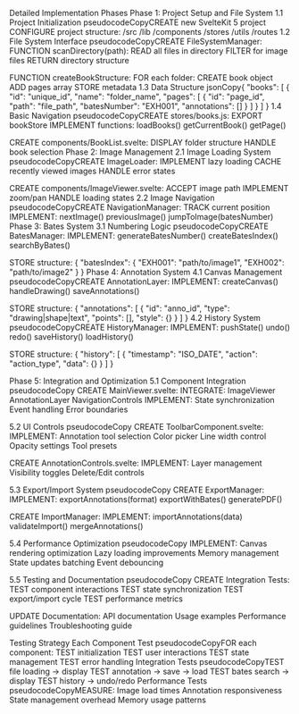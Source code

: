 Detailed Implementation Phases
Phase 1: Project Setup and File System
1.1 Project Initialization
pseudocodeCopyCREATE new SvelteKit 5 project
CONFIGURE project structure:
  /src
    /lib
      /components
      /stores
      /utils
    /routes
1.2 File System Interface
pseudocodeCopyCREATE FileSystemManager:
  FUNCTION scanDirectory(path):
    READ all files in directory
    FILTER for image files
    RETURN directory structure

  FUNCTION createBookStructure:
    FOR each folder:
      CREATE book object
      ADD pages array
      STORE metadata
1.3 Data Structure
jsonCopy{
  "books": [
    {
      "id": "unique_id",
      "name": "folder_name",
      "pages": [
        {
          "id": "page_id",
          "path": "file_path",
          "batesNumber": "EXH001",
          "annotations": []
        }
      ]
    }
  ]
}
1.4 Basic Navigation
pseudocodeCopyCREATE stores/books.js:
  EXPORT bookStore
  IMPLEMENT functions:
    loadBooks()
    getCurrentBook()
    getPage()

CREATE components/BookList.svelte:
  DISPLAY folder structure
  HANDLE book selection
Phase 2: Image Management
2.1 Image Loading System
pseudocodeCopyCREATE ImageLoader:
  IMPLEMENT lazy loading
  CACHE recently viewed images
  HANDLE error states

CREATE components/ImageViewer.svelte:
  ACCEPT image path
  IMPLEMENT zoom/pan
  HANDLE loading states
2.2 Image Navigation
pseudocodeCopyCREATE NavigationManager:
  TRACK current position
  IMPLEMENT:
    nextImage()
    previousImage()
    jumpToImage(batesNumber)
Phase 3: Bates System
3.1 Numbering Logic
pseudocodeCopyCREATE BatesManager:
  IMPLEMENT:
    generateBatesNumber()
    createBatesIndex()
    searchByBates()

STORE structure:
{
  "batesIndex": {
    "EXH001": "path/to/image1",
    "EXH002": "path/to/image2"
  }
}
Phase 4: Annotation System
4.1 Canvas Management
pseudocodeCopyCREATE AnnotationLayer:
  IMPLEMENT:
    createCanvas()
    handleDrawing()
    saveAnnotations()

STORE structure:
{
  "annotations": [
    {
      "id": "anno_id",
      "type": "drawing|shape|text",
      "points": [],
      "style": {}
    }
  ]
}
4.2 History System
pseudocodeCopyCREATE HistoryManager:
  IMPLEMENT:
    pushState()
    undo()
    redo()
    saveHistory()
    loadHistory()

STORE structure:
{
  "history": [
    {
      "timestamp": "ISO_DATE",
      "action": "action_type",
      "data": {}
    }
  ]
}

Phase 5: Integration and Optimization
5.1 Component Integration
pseudocodeCopy
CREATE MainViewer.svelte:
  INTEGRATE:
    ImageViewer
    AnnotationLayer
    NavigationControls
  IMPLEMENT:
    State synchronization
    Event handling
    Error boundaries

5.2 UI Controls
pseudocodeCopy
CREATE ToolbarComponent.svelte:
  IMPLEMENT:
    Annotation tool selection
    Color picker
    Line width control
    Opacity settings
    Tool presets

CREATE AnnotationControls.svelte:
  IMPLEMENT:
    Layer management
    Visibility toggles
    Delete/Edit controls

5.3 Export/Import System
pseudocodeCopy
CREATE ExportManager:
  IMPLEMENT:
    exportAnnotations(format)
    exportWithBates()
    generatePDF()
    
CREATE ImportManager:
  IMPLEMENT:
    importAnnotations(data)
    validateImport()
    mergeAnnotations()

5.4 Performance Optimization
pseudocodeCopy
IMPLEMENT:
  Canvas rendering optimization
  Lazy loading improvements
  Memory management
  State updates batching
  Event debouncing

5.5 Testing and Documentation
pseudocodeCopy
CREATE Integration Tests:
  TEST component interactions
  TEST state synchronization
  TEST export/import cycle
  TEST performance metrics

UPDATE Documentation:
  API documentation
  Usage examples
  Performance guidelines
  Troubleshooting guide

Testing Strategy
Each Component Test
pseudocodeCopyFOR each component:
  TEST initialization
  TEST user interactions
  TEST state management
  TEST error handling
Integration Tests
pseudocodeCopyTEST file loading → display
TEST annotation → save → load
TEST bates search → display
TEST history → undo/redo
Performance Tests
pseudocodeCopyMEASURE:
  Image load times
  Annotation responsiveness
  State management overhead
  Memory usage patterns
